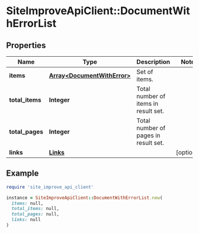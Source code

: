 # SiteImproveApiClient::DocumentWithErrorList

## Properties

| Name | Type | Description | Notes |
| ---- | ---- | ----------- | ----- |
| **items** | [**Array&lt;DocumentWithError&gt;**](DocumentWithError.md) | Set of items. |  |
| **total_items** | **Integer** | Total number of items in result set. |  |
| **total_pages** | **Integer** | Total number of pages in result set. |  |
| **links** | [**Links**](Links.md) |  | [optional] |

## Example

```ruby
require 'site_improve_api_client'

instance = SiteImproveApiClient::DocumentWithErrorList.new(
  items: null,
  total_items: null,
  total_pages: null,
  links: null
)
```

